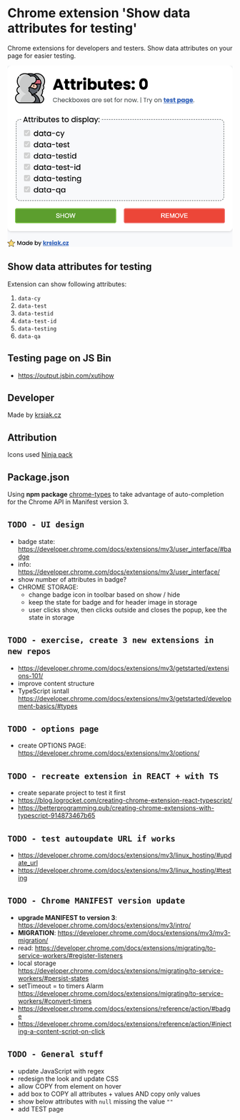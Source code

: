 # Chrome extension 'Show data attributes for testing'

Chrome extensions for developers and testers. Show data attributes on your page for easier testing.

![preview](preview.png)

## Show data attributes for testing

Extension can show following attributes:

1. `data-cy`
2. `data-test`
3. `data-testid`
4. `data-test-id`
5. `data-testing`
6. `data-qa`

## Testing page on JS Bin

- <https://output.jsbin.com/xutihow>

## Developer

Made by [krsiak.cz](https://krsiak.cz/)

## Attribution

Icons used [Ninja pack](https://www.flaticon.com/packs/ninja-11)

## Package.json

Using **npm package** [chrome-types](https://www.npmjs.com/package/chrome-types) to take advantage of auto-completion for the Chrome API in Manifest version 3.

## `TODO - UI design`

- badge state: <https://developer.chrome.com/docs/extensions/mv3/user_interface/#badge>
- info: <https://developer.chrome.com/docs/extensions/mv3/user_interface/>
- show number of attributes in badge?
- CHROME STORAGE:
  - change badge icon in toolbar based on show / hide
  - keep the state for badge and for header image in storage
  - user clicks show, then clicks outside and closes the popup, kee the state in storage

## `TODO - exercise, create 3 new extensions in new repos`

- <https://developer.chrome.com/docs/extensions/mv3/getstarted/extensions-101/>
- improve content structure
- TypeScript isntall <https://developer.chrome.com/docs/extensions/mv3/getstarted/development-basics/#types>

## `TODO - options page`

- create OPTIONS PAGE: <https://developer.chrome.com/docs/extensions/mv3/options/>

## `TODO - recreate extension in REACT + with TS`

- create separate project to test it first
- <https://blog.logrocket.com/creating-chrome-extension-react-typescript/>
- <https://betterprogramming.pub/creating-chrome-extensions-with-typescript-914873467b65>

## `TODO - test autoupdate URL if works`

- <https://developer.chrome.com/docs/extensions/mv3/linux_hosting/#update_url>
- <https://developer.chrome.com/docs/extensions/mv3/linux_hosting/#testing>

## `TODO - Chrome MANIFEST version update`

- **upgrade MANIFEST to version 3**: <https://developer.chrome.com/docs/extensions/mv3/intro/>
- **MIGRATION**: <https://developer.chrome.com/docs/extensions/mv3/mv3-migration/>
- read: <https://developer.chrome.com/docs/extensions/migrating/to-service-workers/#register-listeners>
- local storage <https://developer.chrome.com/docs/extensions/migrating/to-service-workers/#persist-states>
- setTimeout = to timers Alarm <https://developer.chrome.com/docs/extensions/migrating/to-service-workers/#convert-timers>
- <https://developer.chrome.com/docs/extensions/reference/action/#badge>
- <https://developer.chrome.com/docs/extensions/reference/action/#injecting-a-content-script-on-click>

## `TODO - General stuff`

- update JavaScript with regex
- redesign the look and update CSS
- allow COPY from element on hover
- add box to COPY all attributes + values AND copy only values
- show below attributes with `null` missing the value `""`
- add TEST page
